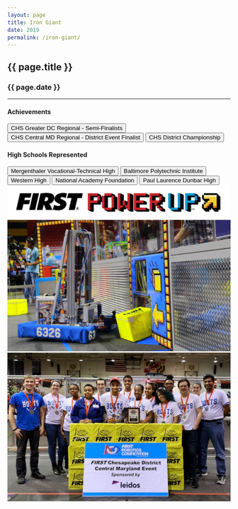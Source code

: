 ```yaml
---
layout: page
title: Iron Giant
date: 2019
permalink: /iron-giant/
---
```


<div class="container" markdown="1">
<section id="banner-card" class="card bg-light info-card" markdown="1">

<h1 class="mx-auto pt-4 pb-2">{{ page.title }}</h1>
<h3 class="mx-auto">{{ page.date }}</h3>
<hr class="mx-4">

<h4 class="mx-4 p-0">Achievements</h4>
<button type="button" class="page-button ml-4 btn btn-primary">CHS Greater DC Regional - Semi-Finalists</button>
<button type="button" class="page-button ml-2 btn btn-primary">CHS Central MD Regional - District Event Finalist</button>
<button type="button" class="page-button ml-2 btn btn-primary">CHS District Championship</button>

<h4 class="mx-4 mt-2 p-0">High Schools Represented</h4>
<button type="button" class="page-outline-button ml-4 btn btn-outline-primary">Mergenthaler Vocational-Technical High</button>
<button type="button" class="page-outline-button ml-2 btn btn-outline-primary">Baltimore Polytechnic Institute</button>
<button type="button" class="page-outline-button ml-2 btn btn-outline-primary">Western High</button>
<button type="button" class="page-outline-button ml-2 btn btn-outline-primary">National Academy Foundation</button>
<button type="button" class="page-outline-button ml-4 btn btn-outline-primary mt-1">Paul Laurence Dunbar High</button>


<img src="/assets/img/robots/iron-giant-3.jpg" class="d-block img-fluid p-4" />
<img src="/assets/img/robots/iron-giant-1.jpg" class="img-fluid p-4" />
<img src="/assets/img/robots/iron-giant-2.jpg" class="img-fluid p-4" />

</section>
</div>